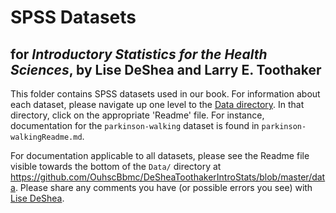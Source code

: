 SPSS Datasets
================
## for *Introductory Statistics for the Health Sciences*, by Lise DeShea and Larry E. Toothaker

This folder contains SPSS datasets used in our book.  For information about each dataset, please navigate up one level to the [Data directory](https://github.com/OuhscBbmc/DeSheaToothakerIntroStats/blob/master/data).  In that directory, click on the appropriate 'Readme' file.  For instance, documentation for the `parkinson-walking` dataset is found in `parkinson-walkingReadme.md`.

For documentation applicable to all datasets, please see the Readme file visible towards the bottom of the `Data/` directory at https://github.com/OuhscBbmc/DeSheaToothakerIntroStats/blob/master/data.  Please share any comments you have (or possible errors you see) with [Lise DeShea](http://nursing.ouhsc.edu/Research/meet-our-team.cfm).
